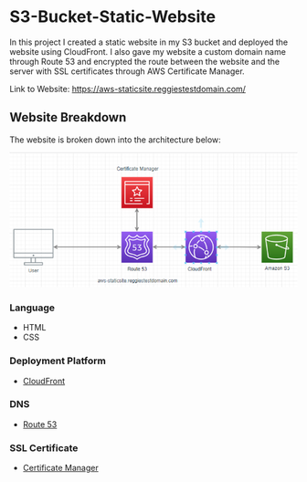 # S3-Bucket-Static-Website
In this project I created a static website in my S3 bucket and deployed the website using CloudFront. I also gave my website a custom domain name through Route 53 and encrypted the route between the website and the server with SSL certificates through AWS Certificate Manager.

Link to Website: https://aws-staticsite.reggiestestdomain.com/


## Website Breakdown

The website is broken down into the architecture below:

![ebsapp](https://github.com/rjones18/Images/blob/main/staticsite2.png)

### Language 

- HTML 
- CSS


### Deployment Platform

- [CloudFront](https://aws.amazon.com/cloudfront/)


### DNS

- [Route 53](https://aws.amazon.com/route53/)


### SSL Certificate

- [Certificate Manager](https://aws.amazon.com/certificate-manager/)
